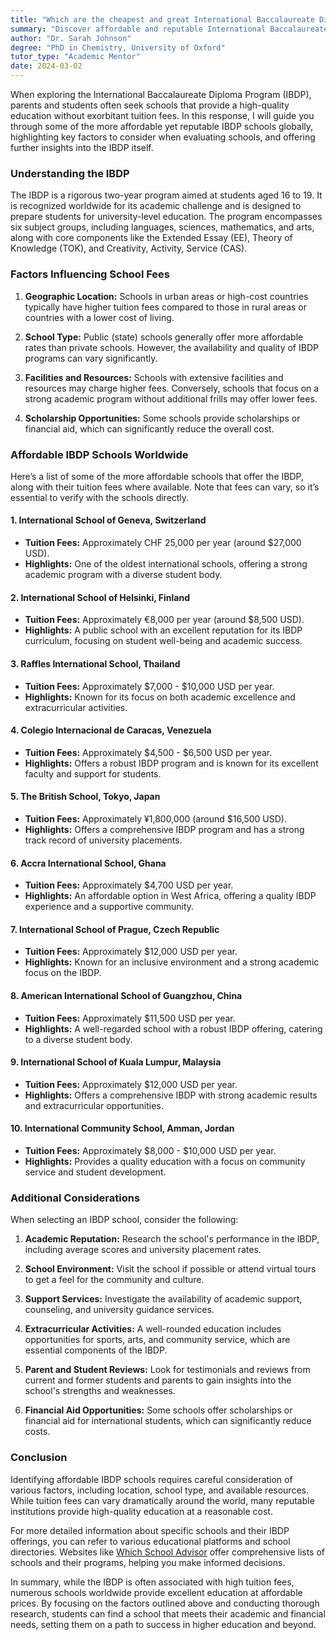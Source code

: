 ```yaml
---
title: "Which are the cheapest and great International Baccalaureate Diploma Program (IBDP) schools in this world?"
summary: "Discover affordable and reputable International Baccalaureate Diploma Program schools worldwide that offer quality education without high tuition fees."
author: "Dr. Sarah Johnson"
degree: "PhD in Chemistry, University of Oxford"
tutor_type: "Academic Mentor"
date: 2024-03-02
---
```


When exploring the International Baccalaureate Diploma Program (IBDP), parents and students often seek schools that provide a high-quality education without exorbitant tuition fees. In this response, I will guide you through some of the more affordable yet reputable IBDP schools globally, highlighting key factors to consider when evaluating schools, and offering further insights into the IBDP itself.

### Understanding the IBDP

The IBDP is a rigorous two-year program aimed at students aged 16 to 19. It is recognized worldwide for its academic challenge and is designed to prepare students for university-level education. The program encompasses six subject groups, including languages, sciences, mathematics, and arts, along with core components like the Extended Essay (EE), Theory of Knowledge (TOK), and Creativity, Activity, Service (CAS).

### Factors Influencing School Fees

1. **Geographic Location:** Schools in urban areas or high-cost countries typically have higher tuition fees compared to those in rural areas or countries with a lower cost of living. 

2. **School Type:** Public (state) schools generally offer more affordable rates than private schools. However, the availability and quality of IBDP programs can vary significantly.

3. **Facilities and Resources:** Schools with extensive facilities and resources may charge higher fees. Conversely, schools that focus on a strong academic program without additional frills may offer lower fees.

4. **Scholarship Opportunities:** Some schools provide scholarships or financial aid, which can significantly reduce the overall cost.

### Affordable IBDP Schools Worldwide

Here’s a list of some of the more affordable schools that offer the IBDP, along with their tuition fees where available. Note that fees can vary, so it’s essential to verify with the schools directly.

#### 1. **International School of Geneva, Switzerland**
   - **Tuition Fees:** Approximately CHF 25,000 per year (around $27,000 USD).
   - **Highlights:** One of the oldest international schools, offering a strong academic program with a diverse student body.

#### 2. **International School of Helsinki, Finland**
   - **Tuition Fees:** Approximately €8,000 per year (around $8,500 USD).
   - **Highlights:** A public school with an excellent reputation for its IBDP curriculum, focusing on student well-being and academic success.

#### 3. **Raffles International School, Thailand**
   - **Tuition Fees:** Approximately $7,000 - $10,000 USD per year.
   - **Highlights:** Known for its focus on both academic excellence and extracurricular activities.

#### 4. **Colegio Internacional de Caracas, Venezuela**
   - **Tuition Fees:** Approximately $4,500 - $6,500 USD per year.
   - **Highlights:** Offers a robust IBDP program and is known for its excellent faculty and support for students.

#### 5. **The British School, Tokyo, Japan**
   - **Tuition Fees:** Approximately ¥1,800,000 (around $16,500 USD).
   - **Highlights:** Offers a comprehensive IBDP program and has a strong track record of university placements.

#### 6. **Accra International School, Ghana**
   - **Tuition Fees:** Approximately $4,700 USD per year.
   - **Highlights:** An affordable option in West Africa, offering a quality IBDP experience and a supportive community.

#### 7. **International School of Prague, Czech Republic**
   - **Tuition Fees:** Approximately $12,000 USD per year.
   - **Highlights:** Known for an inclusive environment and a strong academic focus on the IBDP.

#### 8. **American International School of Guangzhou, China**
   - **Tuition Fees:** Approximately $11,500 USD per year.
   - **Highlights:** A well-regarded school with a robust IBDP offering, catering to a diverse student body.

#### 9. **International School of Kuala Lumpur, Malaysia**
   - **Tuition Fees:** Approximately $12,000 USD per year.
   - **Highlights:** Offers a comprehensive IBDP with strong academic results and extracurricular opportunities.

#### 10. **International Community School, Amman, Jordan**
   - **Tuition Fees:** Approximately $8,000 - $10,000 USD per year.
   - **Highlights:** Provides a quality education with a focus on community service and student development.

### Additional Considerations

When selecting an IBDP school, consider the following:

1. **Academic Reputation:** Research the school's performance in the IBDP, including average scores and university placement rates.

2. **School Environment:** Visit the school if possible or attend virtual tours to get a feel for the community and culture.

3. **Support Services:** Investigate the availability of academic support, counseling, and university guidance services.

4. **Extracurricular Activities:** A well-rounded education includes opportunities for sports, arts, and community service, which are essential components of the IBDP.

5. **Parent and Student Reviews:** Look for testimonials and reviews from current and former students and parents to gain insights into the school's strengths and weaknesses.

6. **Financial Aid Opportunities:** Some schools offer scholarships or financial aid for international students, which can significantly reduce costs.

### Conclusion

Identifying affordable IBDP schools requires careful consideration of various factors, including location, school type, and available resources. While tuition fees can vary dramatically around the world, many reputable institutions provide high-quality education at a reasonable cost. 

For more detailed information about specific schools and their IBDP offerings, you can refer to various educational platforms and school directories. Websites like [Which School Advisor](https://whichschooladvisor.com/uk/guides/which-uk-state-schools-offer-the-ib) offer comprehensive lists of schools and their programs, helping you make informed decisions.

In summary, while the IBDP is often associated with high tuition fees, numerous schools worldwide provide excellent education at affordable prices. By focusing on the factors outlined above and conducting thorough research, students can find a school that meets their academic and financial needs, setting them on a path to success in higher education and beyond.
    